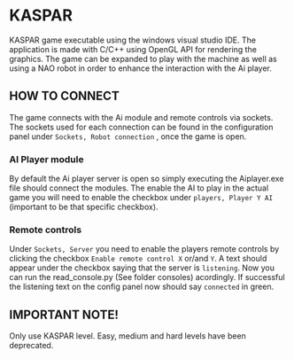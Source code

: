 # KASPAR
KASPAR game executable using the windows visual studio IDE. The application is made with C/C++ using OpenGL API for rendering the graphics.
The game can be expanded to play with the machine as well as using a NAO robot in order to enhance the interaction with the Ai player. 


## HOW TO CONNECT
The game connects with the Ai module and remote controls via sockets. The sockets used for each connection can be found in the configuration 
panel under `Sockets, Robot connection` , once the game is open. 

###  AI Player module
By default the Ai player server is open so simply executing the Aiplayer.exe file should connect the modules. The enable the AI to play in the actual game
you will need to enable the checkbox under `players, Player Y AI` (important to be that specific checkbox). 

###  Remote controls
Under `Sockets, Server` you need to enable the players remote controls by clicking the checkbox `Enable remote control X` or/and `Y`. A text should appear 
under the checkbox saying that the server is `listening`.
Now you can run the read_console.py (See folder consoles) acordingly. If successful the listening text on the config panel now should say `connected` in green.


## IMPORTANT NOTE!
Only use KASPAR level. Easy, medium and hard levels have been deprecated.
